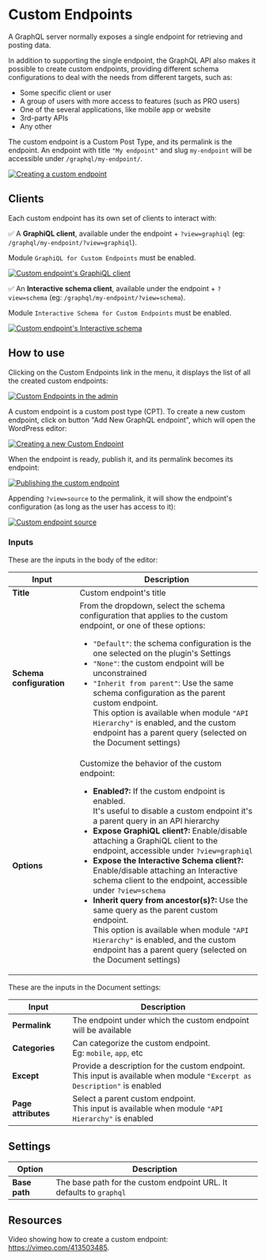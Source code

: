 # Custom Endpoints

A GraphQL server normally exposes a single endpoint for retrieving and posting data.

In addition to supporting the single endpoint, the GraphQL API also makes it possible to create custom endpoints, providing different schema configurations to deal with the needs from different targets, such as:

- Some specific client or user
- A group of users with more access to features (such as PRO users)
- One of the several applications, like mobile app or website
- 3rd-party APIs
- Any other

The custom endpoint is a Custom Post Type, and its permalink is the endpoint. An endpoint with title `"My endpoint"` and slug `my-endpoint` will be accessible under `/graphql/my-endpoint/`.

<a href="../../images/custom-endpoint.png" target="_blank">![Creating a custom endpoint](../../images/custom-endpoint.png "Creating a custom endpoint")</a>

## Clients

Each custom endpoint has its own set of clients to interact with:

✅ A **GraphiQL client**, available under the endpoint + `?view=graphiql` (eg: `/graphql/my-endpoint/?view=graphiql`).

Module `GraphiQL for Custom Endpoints` must be enabled.

<a href="../../images/custom-endpoint-graphiql.png" target="_blank">![Custom endpoint's GraphiQL client](../../images/custom-endpoint-graphiql.png "Custom endpoint's GraphiQL client")</a>

✅ An **Interactive schema client**, available under the endpoint + `?view=schema` (eg: `/graphql/my-endpoint/?view=schema`).

Module `Interactive Schema for Custom Endpoints` must be enabled.

<a href="../../images/custom-endpoint-interactive-schema.png" target="_blank">![Custom endpoint's Interactive schema](../../images/custom-endpoint-interactive-schema.png "Custom endpoint's Interactive schema")</a>

## How to use

Clicking on the Custom Endpoints link in the menu, it displays the list of all the created custom endpoints:

<a href="../../images/custom-endpoints-page.png" target="_blank">![Custom Endpoints in the admin](../../images/custom-endpoints-page.png)</a>

A custom endpoint is a custom post type (CPT). To create a new custom endpoint, click on button "Add New GraphQL endpoint", which will open the WordPress editor:

<a href="../../images/new-custom-endpoint.png" target="_blank">![Creating a new Custom Endpoint](../../images/new-custom-endpoint.png)</a>

When the endpoint is ready, publish it, and its permalink becomes its endpoint:

<a href="../../images/publishing-custom-endpoint.gif" target="_blank">![Publishing the custom endpoint](../../images/publishing-custom-endpoint.gif)</a>

Appending `?view=source` to the permalink, it will show the endpoint's configuration (as long as the user has access to it):

<a href="../../images/custom-endpoint-source.png" target="_blank">![Custom endpoint source](../../images/custom-endpoint-source.png)</a>

### Inputs

These are the inputs in the body of the editor:

| Input | Description | 
| --- | --- |
| **Title** | Custom endpoint's title |
| **Schema configuration** | From the dropdown, select the schema configuration that applies to the custom endpoint, or one of these options:<ul><li>`"Default"`: the schema configuration is the one selected on the plugin's Settings</li><li>`"None"`: the custom endpoint will be unconstrained</li><li>`"Inherit from parent"`: Use the same schema configuration as the parent custom endpoint.<br/>This option is available when module `"API Hierarchy"` is enabled, and the custom endpoint has a parent query (selected on the Document settings)</li></ul> |
| **Options** | Customize the behavior of the custom endpoint: <ul><li>**Enabled?:** If the custom endpoint is enabled.<br/>It's useful to disable a custom endpoint it's a parent query in an API hierarchy</li><li>**Expose GraphiQL client?:** Enable/disable attaching a GraphiQL client to the endpoint, accessible under `?view=graphiql`</li><li>**Expose the Interactive Schema client?:** Enable/disable attaching an Interactive schema client to the endpoint, accessible under `?view=schema`</li><li>**Inherit query from ancestor(s)?:** Use the same query as the parent custom endpoint.<br/>This option is available when module `"API Hierarchy"` is enabled, and the custom endpoint has a parent query (selected on the Document settings)</li></ul> |

These are the inputs in the Document settings:

| Input | Description | 
| --- | --- |
| **Permalink** | The endpoint under which the custom endpoint will be available |
| **Categories** | Can categorize the custom endpoint.<br/>Eg: `mobile`, `app`, etc |
| **Except** | Provide a description for the custom endpoint.<br/>This input is available when module `"Excerpt as Description"` is enabled |
| **Page attributes** | Select a parent custom endpoint.<br/>This input is available when module `"API Hierarchy"` is enabled |

## Settings

| Option | Description | 
| --- | --- |
| **Base path** | The base path for the custom endpoint URL. It defaults to `graphql` |

## Resources

Video showing how to create a custom endpoint: https://vimeo.com/413503485.
